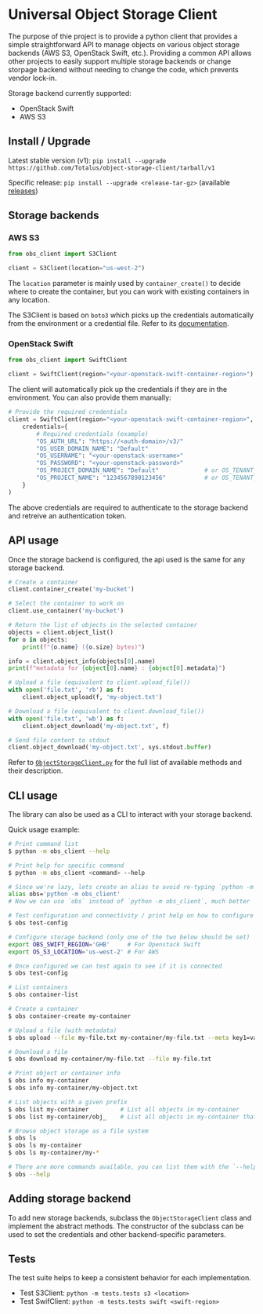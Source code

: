 
# Universal Object Storage Client

The purpose of thie project is to provide a python client that provides a simple straightforward API to manage objects on various object storage backends (AWS S3, OpenStack Swift, etc.). Providing a common API allows other projects to easily support multiple storage backends or change storpage backend without needing to change the code, which prevents vendor lock-in.

Storage backend currently supported:
- OpenStack Swift
- AWS S3

## Install / Upgrade

Latest stable version (v1): `pip install --upgrade https://github.com/Totalus/object-storage-client/tarball/v1`

Specific release: `pip install --upgrade <release-tar-gz>` (available [releases](https://github.com/Totalus/object-storage-client/archive/refs/tags/1.0.0.tar.gz))

## Storage backends

### AWS S3

```py
from obs_client import S3Client

client = S3Client(location="us-west-2")
```

The `location` parameter is mainly used by `container_create()` to decide where to create the container, but you can work with existing containers in any location.

The S3Client is based on `boto3` which picks up the credentials automatically from the environment or a credential file. Refer to its [documentation](https://boto3.amazonaws.com/v1/documentation/api/latest/guide/credentials.html).


### OpenStack Swift

```py
from obs_client import SwiftClient

client = SwiftClient(region="<your-openstack-swift-container-region>")
```

The client will automatically pick up the credentials if they are in the environment. You can also provide them manually:

```py
# Provide the required credentials
client = SwiftClient(region="<your-openstack-swift-container-region>",
    credentials={
        # Required credentials (example)
        "OS_AUTH_URL": "https://<auth-domain>/v3/"
        "OS_USER_DOMAIN_NAME": "Default"
        "OS_USERNAME": "<your-openstack-username>"
        "OS_PASSWORD": "<your-openstack-password>"
        "OS_PROJECT_DOMAIN_NAME": "Default"             # or OS_TENANT_NAME
        "OS_PROJECT_NAME": "1234567890123456"           # or OS_TENANT_ID
    }
)
```

The above credentials are required to authenticate to the storage backend and retreive an authentication token.

## API usage

Once the storage backend is configured, the api used is the same for any storage backend.

```py
# Create a container
client.container_create('my-bucket')

# Select the container to work on
client.use_container('my-bucket')

# Return the list of objects in the selected container
objects = client.object_list()
for o in objects:
    print(f"{o.name} ({o.size} bytes)")

info = client.object_info(objects[0].name)
print(f"metadata for {object[0].name} : {object[0].metadata}")

# Upload a file (equivalent to client.upload_file())
with open('file.txt', 'rb') as f:
    client.object_upload(f, 'my-object.txt')

# Download a file (equivalent to client.download_file())
with open('file.txt', 'wb') as f:
    client.object_download('my-object.txt', f)

# Send file content to stdout
client.object_download('my-object.txt', sys.stdout.buffer)
```

Refer to [`ObjectStorageClient.py`](./src/ObjectStorageClient.py) for the full list of available methods and their description.


## CLI usage

The library can also be used as a CLI to interact with your storage backend.

Quick usage example:
```bash
# Print command list
$ python -m obs_client --help

# Print help for specific command
$ python -m obs_client <command> --help

# Since we're lazy, lets create an alias to avoid re-typing `python -m obs_client` each time
alias obs='python -m obs_client'
# Now we can use `obs` instead of `python -m obs_client`, much better

# Test configuration and connectivity / print help on how to configure
$ obs test-config

# Configure storage backend (only one of the two below should be set)
export OBS_SWIFT_REGION='GHB'     # For Openstack Swift
export OS_S3_LOCATION='us-west-2' # For AWS

# Once configured we can test again to see if it is connected
$ obs test-config

# List containers
$ obs container-list

# Create a container
$ obs container-create my-container

# Upload a file (with metadata)
$ obs upload --file my-file.txt my-container/my-file.txt --meta key1=value1 --meta key2=value2

# Download a file
$ obs download my-container/my-file.txt --file my-file.txt

# Print object or container info
$ obs info my-container
$ obs info my-container/my-object.txt

# List objects with a given prefix
$ obs list my-container         # List all objects in my-container
$ obs list my-container/obj_    # List all objects in my-container that have the prefix 'obj_'

# Browse object storage as a file system
$ obs ls
$ obs ls my-container
$ obs ls my-container/my-*

# There are more commands available, you can list them with the `--help` option
$ obs --help
```

## Adding storage backend

To add new storage backends, subclass the `ObjectStorageClient` class and implement the abstract methods. The constructor of the subclass can be used to set the credentials and other backend-specific parameters.

## Tests

The test suite helps to keep a consistent behavior for each implementation.

- Test S3Client: `python -m tests.tests s3 <location>`
- Test SwifClient: `python -m tests.tests swift <swift-region>`